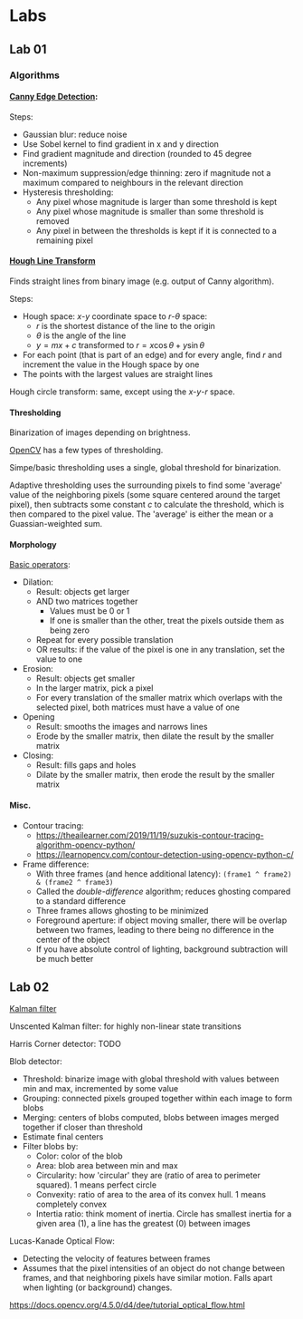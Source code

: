 # Labs

## Lab 01

### Algorithms

#### [Canny Edge Detection](https://docs.opencv.org/3.4/da/d22/tutorial_py_canny.html):

Steps:

- Gaussian blur: reduce noise
- Use Sobel kernel to find gradient in x and y direction
- Find gradient magnitude and direction (rounded to 45 degree increments)
- Non-maximum suppression/edge thinning: zero if magnitude not a maximum compared to neighbours in the relevant direction
- Hysteresis thresholding:
  - Any pixel whose magnitude is larger  than some threshold is kept
  - Any pixel whose magnitude is smaller than some threshold is removed
  - Any pixel in between the thresholds is kept if it is connected to a remaining pixel

#### [Hough Line Transform](https://docs.opencv.org/3.4/d9/db0/tutorial_hough_lines.html)

Finds straight lines from binary image (e.g. output of Canny algorithm).

Steps:

- Hough space: $x$-$y$ coordinate space to $r$-$\theta$ space:
  - $r$ is the shortest distance of the line to the origin
  - $\theta$ is the angle of the line
  - $y = mx + c$ transformed to $r = x \cos{\theta} + y \sin{\theta}$
- For each point (that is part of an edge) and for every angle, find $r$ and increment the value in the Hough space by one
- The points with the largest values are straight lines

Hough circle transform: same, except using the $x$-$y$-$r$ space.

#### Thresholding

Binarization of images depending on brightness.

[OpenCV](https://docs.opencv.org/4.x/d7/d4d/tutorial_py_thresholding.html) has a few types of thresholding.

Simpe/basic thresholding uses a single, global threshold for binarization.

Adaptive thresholding uses the surrounding pixels to find some 'average' value of the neighboring pixels (some square centered around the target pixel), then subtracts some constant $c$ to calculate the threshold, which is then compared to the pixel value. The 'average' is either the mean or a Guassian-weighted sum.

#### Morphology

[Basic operators](https://en.wikipedia.org/wiki/Mathematical_morphology#Basic_operators):

- Dilation:
  - Result: objects get larger
  - AND two matrices together
    - Values must be 0 or 1
    - If one is smaller than the other, treat the pixels outside them as being zero
  - Repeat for every possible translation
  - OR results: if the value of the pixel is one in any translation, set the value to one
- Erosion:
  - Result: objects get smaller
  - In the larger matrix, pick a pixel
  - For every translation of the smaller matrix which overlaps with the selected pixel, both matrices must have a value of one
- Opening
  - Result: smooths the images and narrows lines
  - Erode by the smaller matrix, then dilate the result by the smaller matrix
- Closing:
  - Result: fills gaps and holes
  - Dilate by the smaller matrix, then erode the result by the smaller matrix

#### Misc.

- Contour tracing:
  - https://theailearner.com/2019/11/19/suzukis-contour-tracing-algorithm-opencv-python/
  - https://learnopencv.com/contour-detection-using-opencv-python-c/
- Frame difference:
  - With three frames (and hence additional latency): `(frame1 ^ frame2) & (frame2 ^ frame3)`
  - Called the *double-difference* algorithm; reduces ghosting compared to a standard difference
  - Three frames allows ghosting to be minimized
  - Foreground aperture: if object moving smaller, there will be overlap between two frames, leading to there being no difference in the center of the object
  - If you have absolute control of lighting, background subtraction will be much better

## Lab 02

[Kalman filter](https://github.com/rlabbe/Kalman-and-Bayesian-Filters-in-Python)

Unscented Kalman filter: for highly non-linear state transitions

Harris Corner detector: TODO

Blob detector:

- Threshold: binarize image with global threshold with values between min and max, incremented by some value
- Grouping: connected pixels grouped together within each image to form blobs
- Merging: centers of blobs computed, blobs between images merged together if closer than threshold
- Estimate final centers
- Filter blobs by:
  - Color: color of the blob
  - Area: blob area between min and max
  - Circularity: how 'circular' they are (ratio of area to perimeter squared). 1 means perfect circle
  - Convexity: ratio of area to the area of its convex hull. 1 means completely convex
  - Intertia ratio: think moment of inertia. Circle has smallest inertia for a given area (1), a line has the greatest (0)
between images

Lucas-Kanade Optical Flow:

- Detecting the velocity of features between frames
- Assumes that the pixel intensities of an object do not change between frames, and that neighboring pixels have similar motion. Falls apart when lighting (or background) changes.

https://docs.opencv.org/4.5.0/d4/dee/tutorial_optical_flow.html
